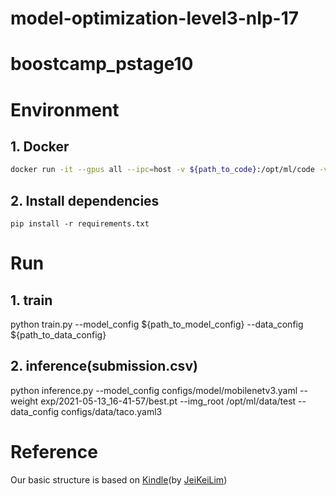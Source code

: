 # model-optimization-level3-nlp-17

# boostcamp_pstage10

# Environment
## 1. Docker
```bash
docker run -it --gpus all --ipc=host -v ${path_to_code}:/opt/ml/code -v ${path_to_dataset}:/opt/ml/data placidus36/pstage4_lightweight:v0.4 /bin/bash
```
## 2. Install dependencies
```
pip install -r requirements.txt
```

# Run
## 1. train
python train.py --model_config ${path_to_model_config} --data_config ${path_to_data_config}

## 2. inference(submission.csv)
python inference.py --model_config configs/model/mobilenetv3.yaml --weight exp/2021-05-13_16-41-57/best.pt --img_root /opt/ml/data/test --data_config configs/data/taco.yaml3

# Reference
Our basic structure is based on [Kindle](https://github.com/JeiKeiLim/kindle)(by [JeiKeiLim](https://github.com/JeiKeiLim))

